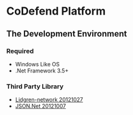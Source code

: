 CoDefend Platform
=================

The Development Environment
---------------------------

### Required ###

* Windows Like OS
* .Net Framework 3.5+

### Third Party Library ###

* [Lidgren-network 20121027](http://code.google.com/p/lidgren-network-gen3/)
* [JSON.Net 20121007](http://json.codeplex.com/)